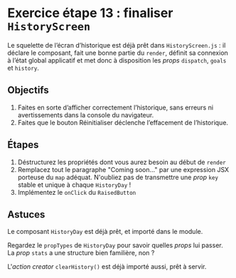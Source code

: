 # Exercice étape 13 : finaliser `HistoryScreen`

Le squelette de l’écran d’historique est déjà prêt dans `HistoryScreen.js` : il déclare le composant, fait une bonne partie du `render`, définit sa connexion à l’état global applicatif et met donc à disposition les *props* `dispatch`, `goals` et `history`.

## Objectifs

1. Faites en sorte d’afficher correctement l’historique, sans erreurs ni avertissements dans la console du navigateur.
2. Faites que le bouton Réinitialiser déclenche l’effacement de l’historique.

## Étapes

1. Déstructurez les propriétés dont vous aurez besoin au début de `render`
2. Remplacez tout le paragraphe "Coming soon…" par une expression JSX porteuse du `map` adéquat. N'oubliez pas de transmettre une *prop* `key` stable et unique à chaque `HistoryDay` !
3. Implémentez le `onClick` du `RaisedButton`

## Astuces

Le composant `HistoryDay` est déjà prêt, et importé dans le module.

Regardez le `propTypes` de `HistoryDay` pour savoir quelles *props* lui passer. La *prop* `stats` a une structure bien familière, non ?

L'*action creator* `clearHistory()` est déjà importé aussi, prêt à servir.
